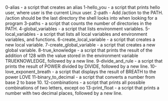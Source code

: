 0-alias - a script that creates an alias
1-hello_you - a script that prints hello user, where user is the current Linux user.
2-path - Add /action to the PATH. /action should be the last directory the shell looks into when looking for a program
3-paths -  a script that counts the number of directories in the PATH.
4-global_variables - a script that lists environment variables.
5-local_variables - a script that lists all local variables and environment variables, and functions.
6-create_local_variable - a script that creates a new local variable.
7-create_global_variable - a script that creates a new global variable.
8-true_knowledge - a script that prints the result of the addition of 128 with the value stored in the environment variable TRUEKNOWLEDGE, followed by a new line.
9-divide_and_rule - a script that prints the result of POWER divided by DIVIDE, followed by a new line.
10-love_exponent_breath - a script that displays the result of BREATH to the power LOVE
11-binary_to_decimal - a script that converts a number from base 2 to base 10.
12-combinations - a script that prints all possible combinations of two letters, except oo
13-print_float - a script that prints a number with two decimal places, followed by a new line.
